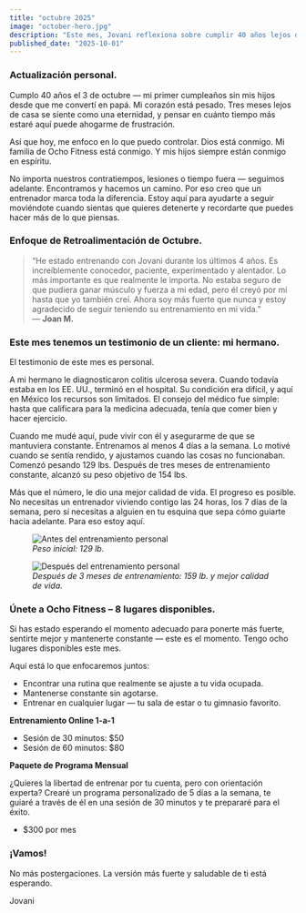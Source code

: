 ```yaml
---
title: "octubre 2025"
image: "october-hero.jpg"
description: "Este mes, Jovani reflexiona sobre cumplir 40 años lejos de casa, comparte una poderosa historia sobre la recuperación de su hermano tras una enfermedad severa y nos recuerda que el progreso siempre es posible — sin importar el contratiempo. Además, echa un vistazo al enfoque de este mes sobre un cliente y aprende cómo reclamar uno de los 8 lugares disponibles para entrenamiento en Ocho Fitness."
published_date: "2025-10-01"
---
```


### Actualización personal.

Cumplo 40 años el 3 de octubre — mi primer cumpleaños sin mis hijos desde que me convertí en papá. Mi corazón está pesado. Tres meses lejos de casa se siente como una eternidad, y pensar en cuánto tiempo más estaré aquí puede ahogarme de frustración.

Así que hoy, me enfoco en lo que puedo controlar. Dios está conmigo. Mi familia de Ocho Fitness está conmigo. Y mis hijos siempre están conmigo en espíritu.

No importa nuestros contratiempos, lesiones o tiempo fuera — seguimos adelante. Encontramos y hacemos un camino. Por eso creo que un entrenador marca toda la diferencia. Estoy aquí para ayudarte a seguir moviéndote cuando sientas que quieres detenerte y recordarte que puedes hacer más de lo que piensas.

### Enfoque de Retroalimentación de Octubre.

<blockquote>
“He estado entrenando con Jovani durante los últimos 4 años. Es increíblemente conocedor, paciente, experimentado y alentador. Lo más importante es que realmente le importa. No estaba seguro de que pudiera ganar músculo y fuerza a mi edad, pero él creyó por mí hasta que yo también creí. Ahora soy más fuerte que nunca y estoy agradecido de seguir teniendo su entrenamiento en mi vida.”
  <footer>— <strong>Joan M.</strong></footer>
</blockquote>

### Este mes tenemos un testimonio de un cliente: mi hermano.

El testimonio de este mes es personal.

A mi hermano le diagnosticaron colitis ulcerosa severa. Cuando todavía estaba en los EE. UU., terminó en el hospital. Su condición era difícil, y aquí en México los recursos son limitados. El consejo del médico fue simple: hasta que calificara para la medicina adecuada, tenía que comer bien y hacer ejercicio.

Cuando me mudé aquí, pude vivir con él y asegurarme de que se mantuviera constante. Entrenamos al menos 4 días a la semana. Lo motivé cuando se sentía rendido, y ajustamos cuando las cosas no funcionaban. Comenzó pesando 129 lbs. Después de tres meses de entrenamiento constante, alcanzó su peso objetivo de 154 lbs.

Más que el número, le dio una mejor calidad de vida. El progreso es posible. No necesitas un entrenador viviendo contigo las 24 horas, los 7 días de la semana, pero sí necesitas a alguien en tu esquina que sepa cómo guiarte hacia adelante. Para eso estoy aquí.

<figure>
  <img src="/newsletter/october-before-after-1.jpg" alt="Antes del entrenamiento personal" />
  <figcaption><em>Peso inicial: 129 lb.</em></figcaption>
</figure>

<figure>
  <img src="/newsletter/october-before-after-2.jpg" alt="Después del entrenamiento personal" />
  <figcaption><em>Después de 3 meses de entrenamiento: 159 lb. y mejor calidad de vida.</em></figcaption>
</figure>

### Únete a Ocho Fitness – 8 lugares disponibles.

Si has estado esperando el momento adecuado para ponerte más fuerte, sentirte mejor y mantenerte constante — este es el momento. Tengo ocho lugares disponibles este mes.

Aquí está lo que enfocaremos juntos:

-  Encontrar una rutina que realmente se ajuste a tu vida ocupada.
-  Mantenerse constante sin agotarse.
-  Entrenar en cualquier lugar — tu sala de estar o tu gimnasio favorito.

**Entrenamiento Online 1-a-1**

-  Sesión de 30 minutos: $50
-  Sesión de 60 minutos: $80

**Paquete de Programa Mensual**

¿Quieres la libertad de entrenar por tu cuenta, pero con orientación experta? Crearé un programa personalizado de 5 días a la semana, te guiaré a través de él en una sesión de 30 minutos y te prepararé para el éxito.

-  $300 por mes

### ¡Vamos!

No más postergaciones. La versión más fuerte y saludable de ti está esperando.

Jovani
